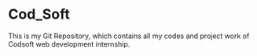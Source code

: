 # Cod_Soft
This is my Git Repository, which contains all my codes and project work of Codsoft web development internship.
